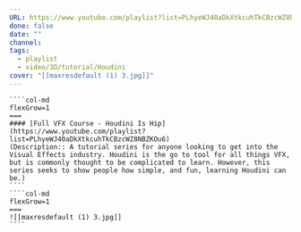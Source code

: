 ```yaml
---
URL: https://www.youtube.com/playlist?list=PLhyeWJ40aDkXtkcuhTkCBzcWZ8NBZKOu6
done: false
date: ""
channel: 
tags:
  - playlist
  - video/3D/tutorial/Houdini
cover: "[[maxresdefault (1) 3.jpg]]"
---
```

`````col
````col-md
flexGrow=1
===
#### [Full VFX Course - Houdini Is Hip](https://www.youtube.com/playlist?list=PLhyeWJ40aDkXtkcuhTkCBzcWZ8NBZKOu6)
(Description:: A tutorial series for anyone looking to get into the Visual Effects industry. Houdini is the go to tool for all things VFX, but is commonly thought to be complicated to learn. However, this series seeks to show people how simple, and fun, learning Houdini can be.)
````
````col-md
flexGrow=1
===
![[maxresdefault (1) 3.jpg]]
````
`````
